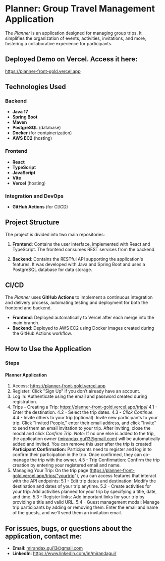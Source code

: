 # Planner: Group Travel Management Application

The *Planner* is an application designed for managing group trips. It simplifies the organization of events, activities, invitations, and more, fostering a collaborative experience for participants.

## Deployed Demo on Vercel. Access it here:

https://planner-front-gold.vercel.app

## Technologies Used

### Backend
- **Java 17**
- **Spring Boot**
- **Maven**
- **PostgreSQL** (database)
- **Docker** (for containerization)
- **AWS EC2** (hosting)

### Frontend
- **React**
- **TypeScript**
- **JavaScript**
- **Vite**
- **Vercel** (hosting)

### Integration and DevOps
- **GitHub Actions** (for CI/CD)

## Project Structure

The project is divided into two main repositories:

1. **Frontend**: Contains the user interface, implemented with React and TypeScript. The frontend consumes REST services from the backend.

2. **Backend**: Contains the RESTful API supporting the application's features. It was developed with Java and Spring Boot and uses a PostgreSQL database for data storage.

## CI/CD

The *Planner* uses **GitHub Actions** to implement a continuous integration and delivery process, automating testing and deployment for both the frontend and backend.

- **Frontend**: Deployed automatically to Vercel after each merge into the main branch.
- **Backend**: Deployed to AWS EC2 using Docker images created during the GitHub Actions workflow.

## How to Use the Application

### Steps

#### Planner Application
1. Access: https://planner-front-gold.vercel.app
2. Register: Click "Sign Up" if you don’t already have an account.
3. Log in: Authenticate using the email and password created during registration.
4. Trips - Creating a Trip:
   https://planner-front-gold.vercel.app/trips/
   4.1 - Enter the destination.
   4.2 - Select the trip dates.
   4.3 - *Click Continue.*
   4.4 - Invite others to your trip (optional): Invite new participants to your trip. Click "Invited People," enter their email address, and click "Invite" to send them an email invitation to your trip. After inviting, close the modal and click *Confirm Trip.*
   *Note:* If no one else is added to the trip, the application owner (mirandax.gui13@gmail.com) will be automatically added and invited. You can remove this user after the trip is created!
   **Participant Confirmation:** Participants need to register and log in to confirm their participation in the trip. Once confirmed, they can co-manage the trip with the owner.
   4.5 - Trip Confirmation: Confirm the trip creation by entering your registered email and name.
5. Managing Your Trip: On the trip page (https://planner-front-gold.vercel.app/trips/"yourtrip"), you can access features that interact with the API endpoints:
   5.1 - Edit trip dates and destination: Modify the destination and dates of your trip anytime.
   5.2 - Create activities for your trip: Add activities planned for your trip by specifying a title, date, and time.
   5.3 - Register links: Add important links for your trip by providing a title and valid URL.
   5.4 - Guest management modal: Manage trip participants by adding or removing them. Enter the email and name of the guests, and we’ll send them an invitation email.

## For issues, bugs, or questions about the application, contact me:

- **Email**: mirandax.gui13@gmail.com
- **LinkedIn**: https://www.linkedin.com/in/mirandagui/


